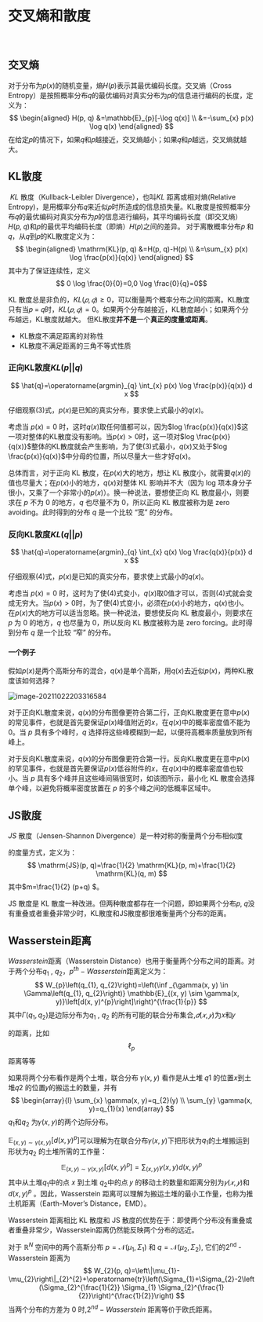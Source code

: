 # 交叉熵和散度

​	

## 交叉熵

对于分布为𝑝(𝑥)的随机变量，熵𝐻(𝑝)表示其最优编码长度。交叉熵（Cross Entropy）是按照概率分布𝑞的最优编码对真实分布为𝑝的信息进行编码的长度，定义为：
$$
\begin{aligned}
H(p, q) &=\mathbb{E}_{p}[-\log q(x)] \\
&=-\sum_{x} p(x) \log q(x)
\end{aligned}
$$
在给定𝑝的情况下，如果𝑞和𝑝越接近，交叉熵越小；如果𝑞和𝑝越远，交叉熵就越大。

## KL散度

​	*KL* 散度（Kullback-Leibler Divergence），也叫*KL* 距离或相对熵(Relative Entropy)，是用概率分布𝑞来近似𝑝时所造成的信息损失量。KL散度是按照概率分布𝑞的最优编码对真实分布为𝑝的信息进行编码，其平均编码长度（即交叉熵）𝐻(𝑝, 𝑞)和𝑝的最优平均编码长度（即熵）𝐻(𝑝)之间的差异。 对于离散概率分布𝑝 和𝑞，从𝑞到𝑝的KL散度定义为：
$$
\begin{aligned}
\mathrm{KL}(p, q) &=H(p, q)-H(p) \\
&=\sum_{x} p(x) \log \frac{p(x)}{q(x)}
\end{aligned}
$$
其中为了保证连续性，定义$$ 0 \log \frac{0}{0}=0,0 \log \frac{0}{q}=0$$

KL 散度总是非负的，$KL(𝑝, 𝑞) ≥ 0$，可以衡量两个概率分布之间的距离。KL散度只有当𝑝 = 𝑞时，$KL(𝑝, 𝑞) = 0$。如果两个分布越接近，KL散度越小；如果两个分布越远，KL散度就越大。 但KL散度**并不是**一个**真正的度量或距离**。

- KL散度不满足距离的对称性
- KL散度不满足距离的三角不等式性质

### 正向KL散度$KL(p||q)$

$$
\hat{q}=\operatorname{argmin}_{q} \int_{x} p(x) \log \frac{p(x)}{q(x)} d x
$$

仔细观察(3)式，$p(x)$是已知的真实分布，要求使上式最小的$q(x)$。

考虑当 $p(x)=0$ 时，这时$q(x)$取任何值都可以，因为$log \frac{p(x)}{q(x)}$这一项对整体的KL散度没有影响。当$p(x)>0$时，这一项对$log \frac{p(x)}{q(x)}$整体的KL散度就会产生影响，为了使(3)式最小，$q(x)$又处于$log \frac{p(x)}{q(x)}$中分母的位置，所以尽量大一些才好$q(x)$。

总体而言，对于正向 KL 散度，在$p(x)$大的地方，想让 KL 散度小，就需要$q(x)$的值也尽量大；在$p(x)$小的地方，$q(x)$对整体 KL 影响并不大（因为 log 项本身分子很小，又乘了一个非常小的$p(x)$）。换一种说法，要想使正向 KL 散度最小，则要求在 $p$ 不为 0 的地方，$q$ 也尽量不为 0，所以正向 KL 散度被称为是 zero avoiding。此时得到的分布 $q$ 是一个比较 “宽” 的分布。

### 反向KL散度$KL(q||p)$

$$
\hat{q}=\operatorname{argmin}_{q} \int_{x} q(x) \log \frac{q(x)}{p(x)} d x
$$

仔细观察(4)式，$p(x)$是已知的真实分布，要求使上式最小的$q(x)$。

考虑当 $p(x)=0$ 时，这时为了使(4)式变小，$q(x)$取0值才可以，否则(4)式就会变成无穷大。当$p(x)>0$时，为了使(4)式变小，必须在$p(x)$小的地方，$q(x)$也小。在$p(x)$大的地方可以适当忽略。换一种说法，要想使反向 KL 散度最小，则要求在 $p$ 为 0 的地方，$q$ 也尽量为 0，所以反向 KL 散度被称为是 zero forcing。此时得到分布 $q$ 是一个比较 “窄” 的分布。

#### 一个例子

假如$p(x)$是两个高斯分布的混合，$q(x)$是单个高斯，用$q(x)$去近似$p(x)$，两种KL散度该如何选择？

![image-20211022203316584](https://gitee.com/shenhao-stu/picgo/raw/master/%20DataWhale/image-20211022203316584.png)

对于正向KL散度来说，$q(x)$的分布图像更符合第二行，正向KL散度更在意中$p(x)$的常见事件，也就是首先要保证$p(x)$峰值附近的$x$，在$q(x)$中的概率密度值不能为0。当 $p$ 具有多个峰时，$q$ 选择将这些峰模糊到一起，以便将高概率质量放到所有峰上。

对于反向KL散度来说，$q(x)$的分布图像更符合第一行。反向KL散度更在意中$p(x)$的罕见事件，也就是首先要保证$p(x)$低谷附件的$x$，在$q(x)$中的概率密度值也较小。当 $p$ 具有多个峰并且这些峰间隔很宽时，如该图所示，最小化 KL 散度会选择单个峰，以避免将概率密度放置在 $p$ 的多个峰之间的低概率区域中。

## JS散度

*JS* 散度（Jensen-Shannon Divergence）是一种对称的衡量两个分布相似度

的度量方式，定义为：
$$
\mathrm{JS}(p, q)=\frac{1}{2} \mathrm{KL}(p, m)+\frac{1}{2} \mathrm{KL}(q, m)
$$
其中$m=\frac{1}{2} (p+q) $。

JS 散度是 KL 散度一种改进。但两种散度都存在一个问题，即如果两个分布𝑝, 𝑞没有重叠或者重叠非常少时，KL散度和JS散度都很难衡量两个分布的距离。

## Wasserstein距离

*Wasserstein*距离（Wasserstein Distance）也用于衡量两个分布之间的距离。对于两个分布$q_1$ , $q_2$，$p^{th}-Wasserstein$距离定义为：
$$
W_{p}\left(q_{1}, q_{2}\right)=\left(\inf _{\gamma(x, y) \in \Gamma\left(q_{1}, q_{2}\right)} \mathbb{E}_{(x, y) \sim \gamma(x, y)}\left[d(x, y)^{p}\right]\right)^{\frac{1}{p}}
$$
其中$\Gamma\left(q_{1}, q_{2}\right)$是边际分布为$q_1$ , $q_2$ 的所有可能的联合分布集合,$𝑑(𝑥, 𝑦)$为𝑥和𝑦

的距离，比如$$\ell_{p}$$距离等等

如果将两个分布看作是两个土堆，联合分布 𝛾(𝑥, 𝑦) 看作是从土堆 𝑞1 的位置𝑥到土堆𝑞2 的位置𝑦的搬运土的数量，并有
$$
\begin{array}{l}
\sum_{x} \gamma(x, y)=q_{2}(y) \\
\sum_{y} \gamma(x, y)=q_{1}(x)
\end{array}
$$
$q_1$和$q_2$ 为𝛾(𝑥, 𝑦)的两个边际分布。

$\mathbb{E}_{(x, y) \sim \gamma(x, y)}\left[d(x, y)^{p}\right]$可以理解为在联合分布𝛾(𝑥, 𝑦)下把形状为$q_1$的土堆搬运到形状为$q_2$ 的土堆所需的工作量：
$$
\mathbb{E}_{(x, y) \sim \gamma(x, y)}\left[d(x, y)^{p}\right]=\sum_{(x, y)} \gamma(x, y) d(x, y)^{p}
$$
其中从土堆$q_1$中的点 𝑥 到土堆 $q_2$中的点 𝑦 的移动土的数量和距离分别为$𝛾(𝑥, 𝑦)$和$d(x, y)^{p}$ 。因此，Wasserstein 距离可以理解为搬运土堆的最小工作量，也称为推土机距离（Earth-Mover’s Distance，EMD）。 

Wasserstein 距离相比 KL 散度和 JS 散度的优势在于：即使两个分布没有重叠或者重叠非常少，Wasserstein距离仍然能反映两个分布的远近。

对于 $\mathbb{R}^{N}$ 空间中的两个高斯分布 $p=\mathcal{N}\left(\mu_{1}, \Sigma_{1}\right)$ 和 $q=\mathcal{N}\left(\mu_{2}, \Sigma_{2}\right)$, 它们的$2^{\text {nd }}$ -Wasserstein 距离为
$$
W_{2}(p, q)=\left\|\mu_{1}-\mu_{2}\right\|_{2}^{2}+\operatorname{tr}\left(\Sigma_{1}+\Sigma_{2}-2\left(\Sigma_{2}^{\frac{1}{2}} \Sigma_{1} \Sigma_{2}^{\frac{1}{2}}\right)^{\frac{1}{2}}\right)
$$
当两个分布的方差为 0 时,$2^{nd}-Wasserstein$ 距离等价于欧氏距离。

